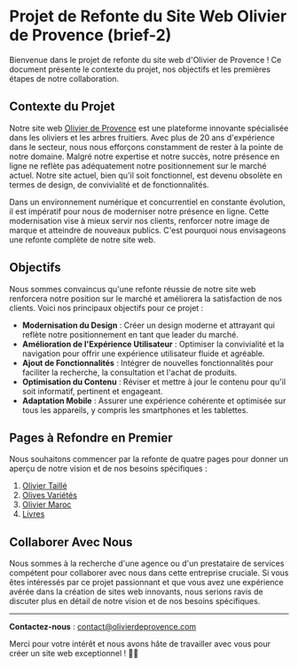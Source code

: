 # Projet de Refonte du Site Web Olivier de Provence (brief-2)

Bienvenue dans le projet de refonte du site web d'Olivier de Provence ! Ce document présente le contexte du projet, nos objectifs et les premières étapes de notre collaboration.

## Contexte du Projet

Notre site web [Olivier de Provence](https://www.olivierdeprovence.com/) est une plateforme innovante spécialisée dans les oliviers et les arbres fruitiers. Avec plus de 20 ans d'expérience dans le secteur, nous nous efforçons constamment de rester à la pointe de notre domaine. Malgré notre expertise et notre succès, notre présence en ligne ne reflète pas adéquatement notre positionnement sur le marché actuel. Notre site actuel, bien qu'il soit fonctionnel, est devenu obsolète en termes de design, de convivialité et de fonctionnalités.

Dans un environnement numérique et concurrentiel en constante évolution, il est impératif pour nous de moderniser notre présence en ligne. Cette modernisation vise à mieux servir nos clients, renforcer notre image de marque et atteindre de nouveaux publics. C'est pourquoi nous envisageons une refonte complète de notre site web.

## Objectifs

Nous sommes convaincus qu'une refonte réussie de notre site web renforcera notre position sur le marché et améliorera la satisfaction de nos clients. Voici nos principaux objectifs pour ce projet :

- **Modernisation du Design** : Créer un design moderne et attrayant qui reflète notre positionnement en tant que leader du marché.
- **Amélioration de l'Expérience Utilisateur** : Optimiser la convivialité et la navigation pour offrir une expérience utilisateur fluide et agréable.
- **Ajout de Fonctionnalités** : Intégrer de nouvelles fonctionnalités pour faciliter la recherche, la consultation et l'achat de produits.
- **Optimisation du Contenu** : Réviser et mettre à jour le contenu pour qu'il soit informatif, pertinent et engageant.
- **Adaptation Mobile** : Assurer une expérience cohérente et optimisée sur tous les appareils, y compris les smartphones et les tablettes.

## Pages à Refondre en Premier

Nous souhaitons commencer par la refonte de quatre pages pour donner un aperçu de notre vision et de nos besoins spécifiques :

1. [Olivier Taillé](https://www.olivierdeprovence.com/olivier-taille/)
2. [Olives Variétés](https://www.olivierdeprovence.com/olives-varietes/)
3. [Olivier Maroc](https://www.olivierdeprovence.com/olivier-maroc/)
4. [Livres](https://www.olivierdeprovence.com/livres/)

## Collaborer Avec Nous

Nous sommes à la recherche d'une agence ou d'un prestataire de services compétent pour collaborer avec nous dans cette entreprise cruciale. Si vous êtes intéressés par ce projet passionnant et que vous avez une expérience avérée dans la création de sites web innovants, nous serions ravis de discuter plus en détail de notre vision et de nos besoins spécifiques.

---

**Contactez-nous** : [contact@olivierdeprovence.com](mailto:contact@olivierdeprovence.com)

Merci pour votre intérêt et nous avons hâte de travailler avec vous pour créer un site web exceptionnel ! 🌿🌞
